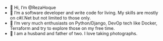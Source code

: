 - 👋 Hi, I’m @RezaHoque
- 👀 I’m a software developer and write code for living. My skills are mostly on c#/.Net but not limited to those only.
- 🌱 I’m very much enthusiasts on Python/Django, DevOp tech like Docker, Terraform and try to explore those on my free time.
- 💞️ I am a husband and father of two. I love taking photographs.


<!---
- 📫 How to reach me ...

RezaHoque/RezaHoque is a ✨ special ✨ repository because its `README.md` (this file) appears on your GitHub profile.
You can click the Preview link to take a look at your changes.
--->
